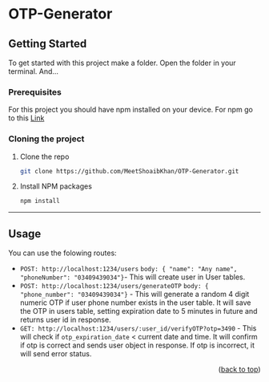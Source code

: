 # OTP-Generator
<!-- GETTING STARTED -->
## Getting Started

To get started with this project make a folder. Open the folder in your terminal. And...

### Prerequisites

For this project you should have npm installed on your device. For npm go to this [Link][Node.com]

### Cloning the project

1. Clone the repo
   ```sh
   git clone https://github.com/MeetShoaibKhan/OTP-Generator.git
   ```
2. Install NPM packages
   ```sh
   npm install
   ```

<hr/>

[Node.com]: https://nodejs.org/en/download/

<!-- USAGE EXAMPLES  -->
## Usage

You can use the folowing routes:

- `POST: http://localhost:1234/users` `body: { "name": "Any name", "phoneNumber": "03409439034"}`- This will create user in User tables. </br>
- `POST: http://localhost:1234/users/generateOTP` `body: { "phone_number": "03409439034"}`  - This will generate a random 4 digit numeric OTP if user phone number exists in the user table. It will save the OTP in users table, setting expiration date to 5 minutes in future and returns user id in response. </br>
- `GET: http://localhost:1234/users/:user_id/verifyOTP?otp=3490` - This will check if `otp_expiration_date` < current date and time. It will confirm if otp is correct and sends user object in response. If otp is incorrect, it will send error status. </br>

<p align="right">(<a href="#readme-top">back to top</a>)</p>
